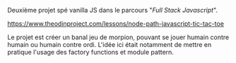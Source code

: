 Deuxième projet spé vanilla JS dans le parcours "_Full Stack Javascript_".

https://www.theodinproject.com/lessons/node-path-javascript-tic-tac-toe

Le projet est créer un banal jeu de morpion, pouvant se jouer humain contre humain ou humain contre ordi. L'idée ici était notamment de mettre en pratique l'usage des factory functions et module pattern.
